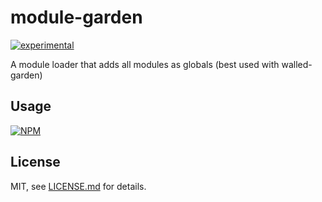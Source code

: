 # module-garden

[![experimental](http://badges.github.io/stability-badges/dist/experimental.svg)](http://github.com/badges/stability-badges)

A module loader that adds all modules as globals (best used with walled-garden)

## Usage

[![NPM](https://nodei.co/npm/module-garden.png)](https://www.npmjs.com/package/module-garden)

## License

MIT, see [LICENSE.md](http://github.com/aeickhoff/module-garden/blob/master/LICENSE.md) for details.
